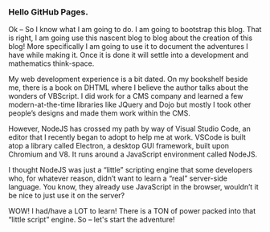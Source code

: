 ### Hello GitHub Pages.
Ok – So I know what I am going to do. I am going to bootstrap this blog. That is right, I am going use this nascent blog to blog about the creation of this blog! More specifically I am going to use it to document the adventures I have while making it. Once it is done it will settle into a development and mathematics think-space.

My web development experience is a bit dated. On my bookshelf beside me, there is a book on DHTML where I believe the author talks about the wonders of VBScript. I did work for a CMS company and learned a few modern-at-the-time libraries like JQuery and Dojo but mostly I took other people’s designs and made them work within the CMS.

However, NodeJS has crossed my path by way of Visual Studio Code, an editor that I recently began to adopt to help me at work. VSCode is built atop a library called Electron, a desktop GUI framework, built upon Chromium and V8. It runs around a JavaScript environment called NodeJS.

I thought NodeJS was just a “little” scripting engine that some developers who, for whatever reason, didn’t want to learn a “real” server-side language. You know, they already use JavaScript in the browser, wouldn’t it be nice to just use it on the server?

WOW! I had/have a LOT to learn! There is a TON of power packed into that “little script” engine. So – let's start the adventure!
